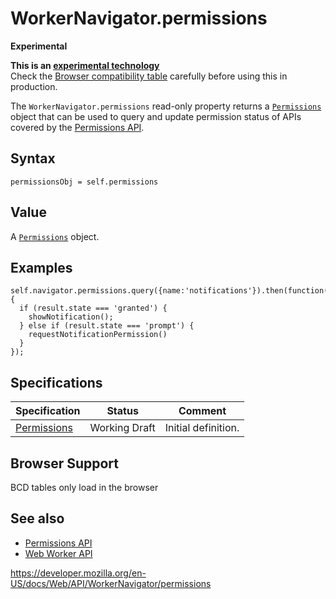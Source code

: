 WorkerNavigator.permissions
===========================

**Experimental**

**This is an [experimental technology](https://developer.mozilla.org/en-US/docs/MDN/Guidelines/Conventions_definitions#experimental)**  
Check the [Browser compatibility table](#browser_compatibility) carefully before using this in production.

The `WorkerNavigator.permissions` read-only property returns a [`Permissions`](../permissions) object that can be used to query and update permission status of APIs covered by the [Permissions API](../permissions_api).

Syntax
------

    permissionsObj = self.permissions

Value
-----

A [`Permissions`](../permissions) object.

Examples
--------

    self.navigator.permissions.query({name:'notifications'}).then(function(result) {
      if (result.state === 'granted') {
        showNotification();
      } else if (result.state === 'prompt') {
        requestNotificationPermission()
      }
    });

Specifications
--------------

<table><thead><tr class="header"><th>Specification</th><th>Status</th><th>Comment</th></tr></thead><tbody><tr class="odd"><td><a href="https://w3c.github.io/permissions/">Permissions</a></td><td><span class="spec-wd">Working Draft</span></td><td>Initial definition.</td></tr></tbody></table>

Browser Support
---------------

BCD tables only load in the browser

See also
--------

-   [Permissions API](../permissions_api)
-   [Web Worker API](../web_workers_api)

<a href="https://developer.mozilla.org/en-US/docs/Web/API/WorkerNavigator/permissions" class="_attribution-link">https://developer.mozilla.org/en-US/docs/Web/API/WorkerNavigator/permissions</a>
